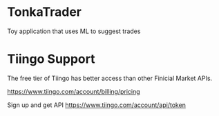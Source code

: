 # TonkaTrader
Toy application that uses ML to suggest trades 

# Tiingo Support
The free tier of Tiingo has better access than other Finicial Market APIs. 

https://www.tiingo.com/account/billing/pricing

Sign up and get API https://www.tiingo.com/account/api/token


